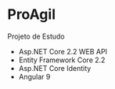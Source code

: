 # ProAgil

Projeto de Estudo

* Asp.NET Core 2.2 WEB API
* Entity Framework Core 2.2
* Asp.NET Core Identity
* Angular 9
